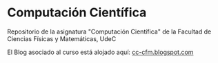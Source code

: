 # Computación Científica
Repositorio de la asignatura "Computación Científica" de la Facultad de Ciencias Físicas y Matemáticas, UdeC

El Blog asociado al curso está alojado aquí: [cc-cfm.blogspot.com](https://cc-cfm.blogspot.com)
